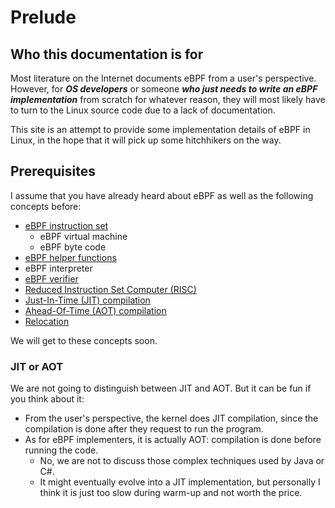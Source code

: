 # Prelude

## Who this documentation is for

Most literature on the Internet documents eBPF from a user's perspective.
However, for _**OS developers**_ or someone _**who just needs to write an eBPF implementation**_ from scratch for whatever reason,
they will most likely have to turn to the Linux source code due to a lack of documentation.

This site is an attempt to provide some implementation details of eBPF in Linux,
in the hope that it will pick up some hitchhikers on the way.

## Prerequisites

I assume that you have already heard about eBPF as well as the following concepts before:

- [eBPF instruction set](https://docs.cilium.io/en/latest/bpf/#instruction-set)
  - eBPF virtual machine
  - eBPF byte code
- [eBPF helper functions](https://docs.kernel.org/bpf/helpers.html)
- eBPF interpreter
- [eBPF verifier](https://docs.kernel.org/bpf/verifier.html)
- [Reduced Instruction Set Computer (RISC)](https://en.wikipedia.org/wiki/Reduced_instruction_set_computer)
- [Just-In-Time (JIT) compilation](https://en.wikipedia.org/wiki/Just-in-time_compilation)
- [Ahead-Of-Time (AOT) compilation](https://en.wikipedia.org/wiki/Ahead-of-time_compilation)
- [Relocation](https://en.wikipedia.org/wiki/Relocation_(computing))

We will get to these concepts soon.

### JIT or AOT

We are not going to distinguish between JIT and AOT. But it can be fun if you think about it:

- From the user's perspective, the kernel does JIT compilation, since the compilation is done after they request to run the program.
- As for eBPF implementers, it is actually AOT: compilation is done before running the code.
  - No, we are not to discuss those complex techniques used by Java or C#.
  - It might eventually evolve into a JIT implementation, but personally I think it is just too slow during warm-up and not worth the price.
